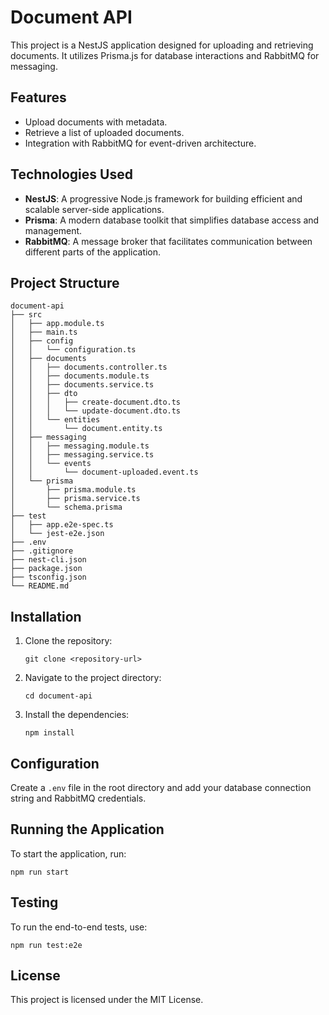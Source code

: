 # Document API

This project is a NestJS application designed for uploading and retrieving documents. It utilizes Prisma.js for database interactions and RabbitMQ for messaging.

## Features

- Upload documents with metadata.
- Retrieve a list of uploaded documents.
- Integration with RabbitMQ for event-driven architecture.

## Technologies Used

- **NestJS**: A progressive Node.js framework for building efficient and scalable server-side applications.
- **Prisma**: A modern database toolkit that simplifies database access and management.
- **RabbitMQ**: A message broker that facilitates communication between different parts of the application.

## Project Structure

```
document-api
├── src
│   ├── app.module.ts
│   ├── main.ts
│   ├── config
│   │   └── configuration.ts
│   ├── documents
│   │   ├── documents.controller.ts
│   │   ├── documents.module.ts
│   │   ├── documents.service.ts
│   │   ├── dto
│   │   │   ├── create-document.dto.ts
│   │   │   └── update-document.dto.ts
│   │   └── entities
│   │       └── document.entity.ts
│   ├── messaging
│   │   ├── messaging.module.ts
│   │   ├── messaging.service.ts
│   │   └── events
│   │       └── document-uploaded.event.ts
│   └── prisma
│       ├── prisma.module.ts
│       ├── prisma.service.ts
│       └── schema.prisma
├── test
│   ├── app.e2e-spec.ts
│   └── jest-e2e.json
├── .env
├── .gitignore
├── nest-cli.json
├── package.json
├── tsconfig.json
└── README.md
```

## Installation

1. Clone the repository:
   ```
   git clone <repository-url>
   ```
2. Navigate to the project directory:
   ```
   cd document-api
   ```
3. Install the dependencies:
   ```
   npm install
   ```

## Configuration

Create a `.env` file in the root directory and add your database connection string and RabbitMQ credentials.

## Running the Application

To start the application, run:
```
npm run start
```

## Testing

To run the end-to-end tests, use:
```
npm run test:e2e
```

## License

This project is licensed under the MIT License.